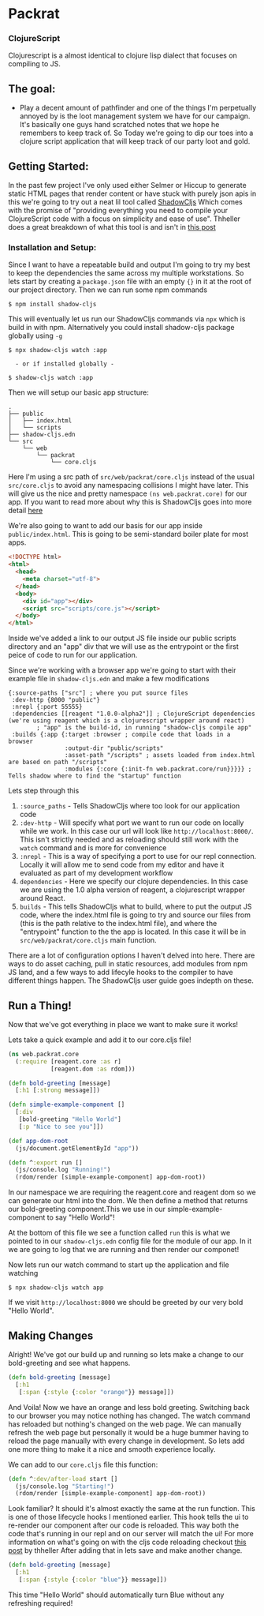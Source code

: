 # Packrat

### ClojureScript
Clojurescript is a almost identical to clojure lisp dialect that focuses on compiling to JS.

## The goal:
- Play a decent amount of pathfinder and one of the things I'm perpetually annoyed by is the loot management system we have for our campaign. It's basically one guys hand scratched notes that we hope he remembers to keep track of. So Today we're going to dip our toes into a clojure script application that will keep track of our party loot and gold.

## Getting Started:
In the past few project I've only used either Selmer <Link needed> or Hiccup <Link Needed> to generate static HTML pages that render content or have stuck with purely json apis in this we're going to try out a neat lil tool called [ShadowCljs](https://shadow-cljs.org/) Which comes with the promise of "providing everything you need to compile your ClojureScript code with a focus on simplicity and ease of use". Thheller does a great breakdown of what this tool is and isn't in [this post](https://code.thheller.com/blog/shadow-cljs/2019/03/01/what-shadow-cljs-is-and-isnt.html)

### Installation and Setup:
Since I want to have a repeatable build and output I'm going to try my best to keep the dependencies the same across my multiple workstations. So lets start by creating a `package.json` file with an empty `{}` in it at the root of our project directory.
Then we can run some npm commands
```
$ npm install shadow-cljs
```
This will eventually let us run our ShadowCljs commands via `npx` which is build in with npm. Alternatively you could install shadow-cljs package globally using `-g`
```
$ npx shadow-cljs watch :app

  - or if installed globally -

$ shadow-cljs watch :app
```

Then we will setup our basic app structure:
```
.
├── public
│   ├── index.html
│   └── scripts
├── shadow-cljs.edn
└── src
    └── web
        └── packrat
            └── core.cljs
```
Here I'm using a src path of `src/web/packrat/core.cljs` instead of the usual `src/core.cljs` to avoid any namespacing collisions I might have later. This will give us the nice and pretty namespace `(ns web.packrat.core)` for our app. If you want to read more about why this is ShadowCljs goes into more detail [here](https://shadow-cljs.github.io/docs/UsersGuide.html#_the_classpath)

We're also going to want to add our basis for our app inside `public/index.html`. This is going to be semi-standard boiler plate for most apps.
```html
<!DOCTYPE html>
<html>
  <head>
    <meta charset="utf-8">
  </head>
  <body>
    <div id="app"></div>
    <script src="scripts/core.js"></script>
  </body>
</html>
```
Inside we've added a link to our output JS file inside our public scripts directory and an "app" div that we will use as the entrypoint or the first peice of code to run for our application.

Since we're working with a browser app we're going to start with their example file in `shadow-cljs.edn` and make a few modifications
```
{:source-paths ["src"] ; where you put source files
 :dev-http {8000 "public"}
 :nrepl {:port 55555}
 :dependencies [[reagent "1.0.0-alpha2"]] ; ClojureScript dependencies (we're using reagent which is a clojurescript wrapper around react)
        ; "app" is the build-id, in running "shadow-cljs compile app"
 :builds {:app {:target :browser ; compile code that loads in a browser
                :output-dir "public/scripts"
                :asset-path "/scripts" ; assets loaded from index.html are based on path "/scripts"
                :modules {:core {:init-fn web.packrat.core/run}}}}} ; Tells shadow where to find the "startup" function
```

Lets step through this
1. `:source_paths` - Tells ShadowCljs where too look for our application code
1.  `:dev-http` - Will specify what port we want to run our code on locally while we work. In this case our url will look like `http://localhost:8000/`. This isn't strictly needed and as reloading should still work with the `watch` command and is more for convenience
1. `:nrepl` - This is a way of specifying a port to use for our repl connection. Locally it will allow me to send code from my editor and have it evaluated as part of my development workflow
1. `dependencies` - Here we specify our clojure dependencies. In this case we are using the 1.0 alpha version of reagent, a clojurescript wrapper around React.
1. `builds` - This tells ShadowCljs what to build, where to put the output JS code, where the index.html file is going to try and source our files from (this is the path relative to the index.html file), and where the "entrypoint" function to the the app is located. In this case it will be in `src/web/packrat/core.cljs` main function.

There are a lot of configuration options I haven't delved into here. There are ways to do asset caching, pull in static resources, add modules from npm JS land, and a few ways to add lifecyle hooks to the compiler to have different things happen. The ShadowCljs user guide goes indepth on these.

## Run a Thing!
Now that we've got everything in place we want to make sure it works!

Lets take a quick example and add it to our core.cljs file!
```cljs
(ns web.packrat.core
  (:require [reagent.core :as r]
            [reagent.dom :as rdom]))

(defn bold-greeting [message]
  [:h1 [:strong message]])

(defn simple-example-component []
  [:div
   [bold-greeting "Hello World"]
   [:p "Nice to see you"]])

(def app-dom-root
  (js/document.getElementById "app"))

(defn ^:export run []
  (js/console.log "Running!")
  (rdom/render [simple-example-component] app-dom-root))
```

In our namespace we are requiring the reagent.core and reagent dom so we can generate our html into the dom. We then define a method that returns our bold-greeting component.This we use in our simple-example-component to say "Hello World"!

At the bottom of this file we see a function called `run` this is what we pointed to in our `shadow-cljs.edn` config file for the module of our app. In it we are going to log that we are running and then render our componet!

Now lets run our watch command to start up the application and file watching
```
$ npx shadow-cljs watch app
```

If we visit `http://localhost:8000` we should be greeted by our very bold "Hello World".

## Making Changes

Alright! We've got our build up and running so lets make a change to our bold-greeting and see what happens.

```clj
(defn bold-greeting [message]
  [:h1
   [:span {:style {:color "orange"}} message]])
```

And Voila! Now we have an orange and less bold greeting. Switching back to our browser you may notice nothing has changed. The watch command has reloaded but nothing's changed on the web page. We can manually refresh the web page but personally it would be a huge bummer having to reload the page manually with every change in development. So lets add one more thing to make it a nice and smooth experience locally.

We can add to our `core.cljs` file this function:
```clj
(defn ^:dev/after-load start []
  (js/console.log "Starting!")
  (rdom/render [simple-example-component] app-dom-root))
```

Look familiar? It should it's almost exactly the same at the run function. This is one of those lifecycle hooks I mentioned earlier. This hook tells the ui to re-render our component after our code is reloaded. This way both the code that's running in our repl and on our server will match the ui! For more information on what's going on with the cljs code reloading checkout [this post](https://code.thheller.com/blog/shadow-cljs/2019/08/25/hot-reload-in-clojurescript.html) by thheller After adding that in lets save and make another change.

```clj
(defn bold-greeting [message]
  [:h1
   [:span {:style {:color "blue"}} message]])
```

This time "Hello World" should automatically turn Blue without any refreshing required!
